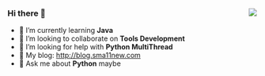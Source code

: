 ### Hi there 👋             <img align="right" src="https://github-readme-stats.vercel.app/api?username=Sma11New&show_icons=true&theme=radical">
- 🌱 I’m currently learning **Java**
- 👯 I’m looking to collaborate on **Tools Development**
- 🤔 I’m looking for help with **Python MultiThread**
- 🍔 My blog: http://blog.sma11new.com
- 💬 Ask me about **Python** maybe

